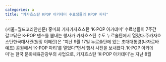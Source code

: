 ```yaml
---
categories: a
title: "카자흐스탄 KPOP 아카데미 수료생들의 KPOP 파티"
---
```

(서울=월드코리안신문) 홍미희 기자카자흐스탄 &lsquo;K-POP 아카데미&rsquo; 수료생들이 7주간 갈고닦은 K-POP 댄스를 뽐내는 행사가 카자흐스탄 수도 누르술탄에서 열렸다.주카자흐스탄한국대사관(원장 이혜란)은 &ldquo;지난 9월 17일 누르술탄에 있는 초대대통령(나자르바예프) 공원에서 &lsquo;K-POP 파티&rsquo;를 열었다&rdquo;면서 행사 사진을 보내왔다.&lsquo;K-POP 아카데미&rsquo;는 한국 문화체육관광부의 사업으로, 카자흐스탄 &lsquo;K-POP 아카데미&rsquo;는 지난 8월